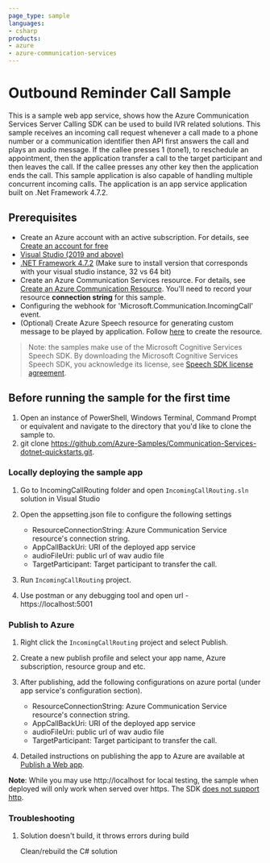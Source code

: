 ```yaml
---
page_type: sample
languages:
- csharp
products:
- azure
- azure-communication-services
---
```



# Outbound Reminder Call Sample

This is a sample web app service, shows how the Azure Communication Services Server Calling SDK can be used to build IVR related solutions. This sample receives an incoming call request whenever a call made to a phone number or a communication identifier then API first answers the call and plays an audio message. If the callee presses 1 (tone1), to reschedule an appointment, then the application transfer a call to the target participant and then leaves the call. If the callee presses any other key then the application ends the call. This sample application is also capable of handling multiple concurrent incoming calls.
The application is an app service application built on .Net Framework 4.7.2.

## Prerequisites

- Create an Azure account with an active subscription. For details, see [Create an account for free](https://azure.microsoft.com/free/)
- [Visual Studio (2019 and above)](https://visualstudio.microsoft.com/vs/)
- [.NET Framework 4.7.2](https://dotnet.microsoft.com/download/dotnet-framework/net472) (Make sure to install version that corresponds with your visual studio instance, 32 vs 64 bit)
- Create an Azure Communication Services resource. For details, see [Create an Azure Communication Resource](https://docs.microsoft.com/azure/communication-services/quickstarts/create-communication-resource). You'll need to record your resource **connection string** for this sample.
- Configuring the webhook for 'Microsoft.Communication.IncomingCall' event.
- (Optional) Create Azure Speech resource for generating custom message to be played by application. Follow [here](https://docs.microsoft.com/azure/cognitive-services/speech-service/overview#try-the-speech-service-for-free) to create the resource.

> Note: the samples make use of the Microsoft Cognitive Services Speech SDK. By downloading the Microsoft Cognitive Services Speech SDK, you acknowledge its license, see [Speech SDK license agreement](https://aka.ms/csspeech/license201809).

## Before running the sample for the first time

1. Open an instance of PowerShell, Windows Terminal, Command Prompt or equivalent and navigate to the directory that you'd like to clone the sample to.
2. git clone https://github.com/Azure-Samples/Communication-Services-dotnet-quickstarts.git.

### Locally deploying the sample app

1. Go to IncomingCallRouting folder and open `IncomingCallRouting.sln` solution in Visual Studio
2. Open the appsetting.json file to configure the following settings

	- ResourceConnectionString: Azure Communication Service resource's connection string.
	- AppCallBackUri: URI of the deployed app service
	- audioFileUri: public url of wav audio file
	- TargetParticipant: Target participant to transfer the call.

3. Run `IncomingCallRouting` project.
4. Use postman or any debugging tool and open url - https://localhost:5001

### Publish to Azure

1. Right click the `IncomingCallRouting` project and select Publish.
2. Create a new publish profile and select your app name, Azure subscription, resource group and etc.
3. After publishing, add the following configurations on azure portal (under app service's configuration section).

	- ResourceConnectionString: Azure Communication Service resource's connection string.
	- AppCallBackUri: URI of the deployed app service
	- audioFileUri: public url of wav audio file
	- TargetParticipant: Target participant to transfer the call.


4. Detailed instructions on publishing the app to Azure are available at [Publish a Web app](https://docs.microsoft.com/visualstudio/deployment/quickstart-deploy-to-azure?view=vs-2019).

**Note**: While you may use http://localhost for local testing, the sample when deployed will only work when served over https. The SDK [does not support http](https://docs.microsoft.com/azure/communication-services/concepts/voice-video-calling/calling-sdk-features#user-webrtc-over-https).

### Troubleshooting

1. Solution doesn\'t build, it throws errors during build

	Clean/rebuild the C# solution
